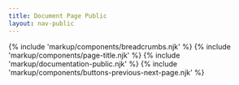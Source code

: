 ```yaml
---
title: Document Page Public
layout: nav-public
---
```


{% include 'markup/components/breadcrumbs.njk' %}
{% include 'markup/components/page-title.njk' %}
{% include 'markup/documentation-public.njk' %}
{% include 'markup/components/buttons-previous-next-page.njk' %}
